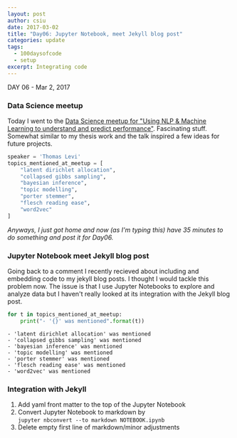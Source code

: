 ```yaml
---
layout: post
author: csiu
date: 2017-03-02
title: "Day06: Jupyter Notebook, meet Jekyll blog post"
categories: update
tags:
  - 100daysofcode
  - setup
excerpt: Integrating code
---
```


DAY 06 - Mar 2, 2017

### Data Science meetup

Today I went to the [Data Science meetup for "Using NLP & Machine Learning to understand and predict performance"](https://www.meetup.com/DataScience/events/237733099/). Fascinating stuff. Somewhat similar to my thesis work and the talk inspired a few ideas for future projects.


```python
speaker = 'Thomas Levi'
topics_mentioned_at_meetup = [
    "latent dirichlet allocation",
    "collapsed gibbs sampling",
    "bayesian inference",
    "topic modelling",
    "porter stemmer",
    "flesch reading ease",
    "word2vec"
]
```

*Anyways, I just got home and now (as I'm typing this) have 35 minutes to do something and post it for Day06.*

### Jupyter Notebook meet Jekyll blog post

Going back to a comment I recently recieved about including and embedding code to my jekyll blog posts. I thought I would tackle this problem now. The issue is that I use Jupyter Notebooks to explore and analyze data but I haven't really looked at its integration with the Jekyll blog post.


```python
for t in topics_mentioned_at_meetup:
    print("- '{}' was mentioned".format(t))
```

    - 'latent dirichlet allocation' was mentioned
    - 'collapsed gibbs sampling' was mentioned
    - 'bayesian inference' was mentioned
    - 'topic modelling' was mentioned
    - 'porter stemmer' was mentioned
    - 'flesch reading ease' was mentioned
    - 'word2vec' was mentioned


### Integration with Jekyll

1. Add yaml front matter to the top of the Jupyter Notebook
2. Convert Jupyter Notebook to markdown by<br>
      `jupyter nbconvert --to markdown NOTEBOOK.ipynb`
3. Delete empty first line of markdown/minor adjustments
